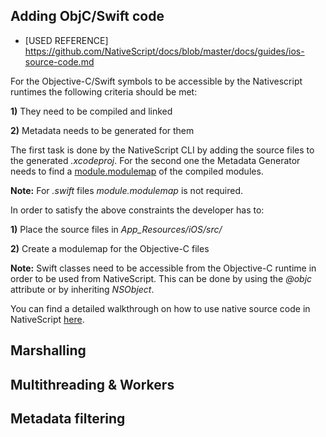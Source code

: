## Adding ObjC/Swift code

* [USED REFERENCE] https://github.com/NativeScript/docs/blob/master/docs/guides/ios-source-code.md

For the Objective-C/Swift symbols to be accessible by the Nativescript runtimes the following criteria should be met:

**1)** They need to be compiled and linked

**2)** Metadata needs to be generated for them

The first task is done by the NativeScript CLI by adding the source files to the generated *.xcodeproj*. For the second one the Metadata Generator needs to find a [module.modulemap](https://clang.llvm.org/docs/Modules.html) of the compiled modules.

**Note:** For *.swift* files *module.modulemap* is not required.

In order to satisfy the above constraints the developer has to:

**1)** Place the source files in *App_Resources/iOS/src/*

**2)** Create a modulemap for the Objective-C files

**Note:** Swift classes need to be accessible from the Objective-C runtime in order to be used from NativeScript. This can be done by using the *@objc* attribute or by inheriting *NSObject*.

You can find a detailed walkthrough on how to use native source code in NativeScript [here](https://www.nativescript.org/blog/adding-objective-c-code-to-a-nativescript-app).

## Marshalling

## Multithreading & Workers

## Metadata filtering